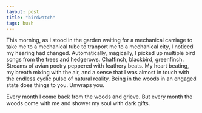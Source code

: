 ```yaml
---
layout: post
title: "birdwatch"
tags: bush
---
```


This morning, as I stood in the garden waiting for a mechanical carriage to take me to a mechanical tube to tranport me to a mechanical city, I noticed my hearing had changed. Automatically, magically, I picked up multiple bird songs from the trees and hedgerows. Chaffinch, blackbird, greenfinch. Streams of avian poetry peppered with feathery beats. My heart beating, my breath mixing with the air, and a sense that I was almost in touch with the endless cyclic pulse of natural reality. Being in the woods in an engaged state does things to you. Unwraps you. 

Every month I come back from the woods and grieve. But every month the woods come with me and shower my soul with dark gifts.